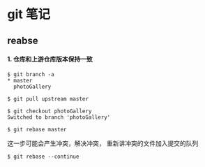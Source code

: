 # git 笔记

## reabse

#### 1. 仓库和上游仓库版本保持一致
```
$ git branch -a
* master
  photoGallery  
```
```
$ git pull upstream master
```
```
$ git checkout photoGallery
Switched to branch 'photoGallery'
``` 
```
$ git rebase master
``` 
这一步可能会产生冲突，解决冲突， 重新讲冲突的文件加入提交的队列

```
$ git rebase --continue
```
